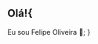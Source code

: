 ## Olá!{
 Eu sou Felipe Oliveira 🚀;
  }

  <br>
  
 <div style="display:none;">
  
  <img width="auto" height="150px" src="https://github-readme-stats.vercel.app/api?username=felipeollveira&theme=blue-green">
 </div>

 

